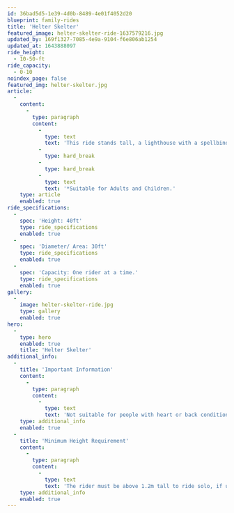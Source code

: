 ```yaml
---
id: 36bad5d5-1e39-4d0b-8489-4e01f4052d20
blueprint: family-rides
title: 'Helter Skelter'
featured_image: helter-skelter-ride-1637579216.jpg
updated_by: 169f1327-7085-4e9a-9104-f6e806ab1254
updated_at: 1643888097
ride_height:
  - 10-50-ft
ride_capacity:
  - 0-10
noindex_page: false
featured_img: helter-skelter.jpg
article:
  -
    content:
      -
        type: paragraph
        content:
          -
            type: text
            text: 'This ride stands tall, a lighthouse with a spellbinding spiral slide around the outside, it''s one for the thrill-seekers. A classic family favourite grab your mat, climb the stairs and round and round you go!'
          -
            type: hard_break
          -
            type: hard_break
          -
            type: text
            text: '*Suitable for Adults and Children.'
    type: article
    enabled: true
ride_specifications:
  -
    spec: 'Height: 40ft'
    type: ride_specifications
    enabled: true
  -
    spec: 'Diameter/ Area: 30ft'
    type: ride_specifications
    enabled: true
  -
    spec: 'Capacity: One rider at a time.'
    type: ride_specifications
    enabled: true
gallery:
  -
    image: helter-skelter-ride.jpg
    type: gallery
    enabled: true
hero:
  -
    type: hero
    enabled: true
    title: 'Helter Skelter'
additional_info:
  -
    title: 'Important Information'
    content:
      -
        type: paragraph
        content:
          -
            type: text
            text: 'Not suitable for people with heart or back conditions or of a nervous disposition should avoid riding. Other medical conditions that may preclude riding include pregnancy, recent surgery, broken bones, or neck problems.'
    type: additional_info
    enabled: true
  -
    title: 'Minimum Height Requirement'
    content:
      -
        type: paragraph
        content:
          -
            type: text
            text: 'The rider must be above 1.2m tall to ride solo, if under this measurement they must be accompanied by an adult.'
    type: additional_info
    enabled: true
---
```

